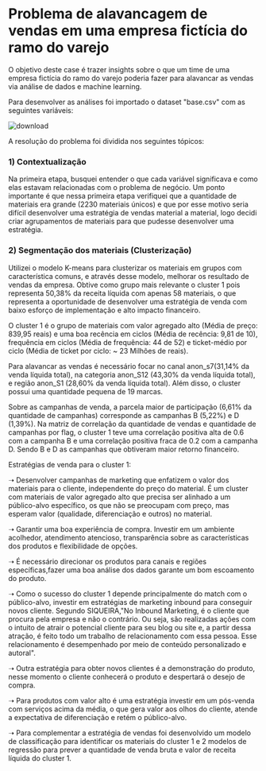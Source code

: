 # Problema de alavancagem de vendas em uma empresa fictícia do ramo do varejo 
O objetivo deste case é trazer insights sobre o que um time de uma empresa fictícia do ramo do varejo poderia fazer para alavancar as vendas via análise de dados e machine learning. 

Para desenvolver as análises foi importado o dataset "base.csv" com as seguintes variáveis:

![download](https://user-images.githubusercontent.com/86376728/228221204-958ebaec-9a3c-4adf-a8eb-f3cc814deb83.png)

A resolução do problema foi dividida nos seguintes tópicos:

### 1) Contextualização

Na primeira etapa, busquei entender o que cada variável significava e como elas estavam relacionadas com o problema de negócio.
Um ponto importante é que nessa primeira etapa verifiquei que a quantidade de materiais era grande (2230 materiais únicos)
e que por esse motivo seria difícil desenvolver uma estratégia de vendas material a material, logo decidi criar agrupamentos
de materiais para que pudesse desenvolver uma estratégia. 

### 2) Segmentação dos materiais (Clusterização)

Utilizei o modelo K-means para clusterizar os materiais em grupos com característica comuns, e através desse modelo, melhorar os resultado de vendas da empresa. Obtive como grupo mais relevante o cluster 1 pois representa 50,38% da receita líquida com apenas 58 materiais, o que representa a oportunidade de desenvolver uma estratégia de venda com baixo esforço de implementação e alto impacto financeiro.

O cluster 1 é o grupo de materiais com valor agregado alto (Média de preço: 839,95 reais) e uma boa recência em ciclos (Média de recência: 9,81 de 10), frequência em ciclos (Média de frequência: 44 de 52) e ticket-médio por ciclo (Média de ticket por ciclo: ~ 23 Milhões de reais).

Para alavancar as vendas é necessário focar no canal anon_s7(31,14% da venda líquida total), na categoria anon_S12 (43,30% da venda líquida total), e região anon_S1 (28,60% da venda líquida total). Além disso, o cluster possui uma quantidade pequena de 19 marcas.

Sobre as campanhas de venda, a parcela maior de participação (6,61% da quantidade de campanhas) corresponde as campanhas B (5,22%) e D (1,39%). Na matriz de correlação da quantidade de vendas e quantidade de campanhas por flag, o cluster 1 teve uma correlação positiva alta de 0.6 com a campanha B e uma correlação positiva fraca de 0.2 com a campanha D. Sendo B e D as campanhas que obtiveram maior retorno financeiro.

Estratégias de venda para o cluster 1:

➝ Desenvolver campanhas de marketing que enfatizem o valor dos materiais para o cliente, independente do preço do material. É um cluster com materiais de valor agregado alto que precisa ser alinhado a um público-alvo específico, os que não se preocupam com preço, mas esperam valor (qualidade, diferenciação e outros) no material.

➝ Garantir uma boa experiência de compra. Investir em um ambiente acolhedor, atendimento atencioso, transparência sobre as características dos produtos e flexibilidade de opções.

➝ É necessário direcionar os produtos para canais e regiões específicas,fazer uma boa análise dos dados garante um bom escoamento do produto.

➝ Como o sucesso do cluster 1 depende principalmente do match com o público-alvo, investir em estratégias de marketing inbound para conseguir novos cliente. Segundo SIQUEIRA,"No Inbound Marketing, é o cliente que procura pela empresa e não o contrário. Ou seja, são realizadas ações com o intuito de atrair o potencial cliente para seu blog ou site e, a partir dessa atração, é feito todo um trabalho de relacionamento com essa pessoa. Esse relacionamento é desempenhado por meio de conteúdo personalizado e autoral".

➝ Outra estratégia para obter novos clientes é a demonstração do produto, nesse momento o cliente conhecerá o produto e despertará o desejo de compra.

➝ Para produtos com valor alto é uma estratégia investir em um pós-venda com serviços acima da média, o que gera valor aos olhos do cliente, atende a expectativa de diferenciação e retém o público-alvo.

➝ Para complementar a estratégia de vendas foi desenvolvido um modelo de classificação para identificar os materiais do cluster 1 e 2 modelos de regressão para prever a quantidade de venda bruta e valor de receita líquida do cluster 1.


